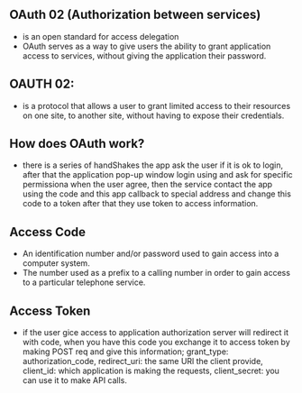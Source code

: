 ## OAuth 02  (Authorization between services) 
- is an open standard for access delegation
-  OAuth serves as a way to give users the ability to grant application access to services, without giving the application their password.  

## OAUTH 02:
- is a protocol that allows a user to grant limited access to their resources on one site, to another site, without having to expose their credentials.

## How does OAuth work?
- there is a series of handShakes the app ask the user if it is ok to login, after that the application pop-up window login using and ask for specific permissiona when the user agree, then the service contact the app using the code and this app callback to special address and change this code to a token after that they use token to access information.

## Access Code
- An identification number and/or password used to gain access into a computer system.
- The number used as a prefix to a calling number in order to gain access to a particular telephone service.

## Access Token
- if the user gice access to application authorization server will redirect it with code, when you have this code you exchange it to access token by making POST req and give this information; grant_type: authorization_code, redirect_uri: the same URl the client provide, client_id: which application is making the requests, client_secret: you can use it to make API calls.
